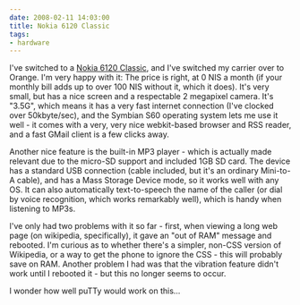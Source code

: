 ```yaml
---
date: 2008-02-11 14:03:00
title: Nokia 6120 Classic
tags:
- hardware
---
```


I've switched to a [Nokia 6120 Classic](http://europe.nokia.com/A4399010), and
I've switched my carrier over to Orange. I'm very happy with it: The price is
right, at 0 NIS a month (if your monthly bill adds up to over 100 NIS without
it, which it does). It's very small, but has a nice screen and a respectable 2
megapixel camera. It's "3.5G", which means it has a very fast internet
connection (I've clocked over 50kbyte/sec), and the Symbian S60 operating
system lets me use it well - it comes with a very, very nice webkit-based
browser and RSS reader, and a fast GMail client is a few clicks away.

Another nice feature is the built-in MP3 player - which is actually made
relevant due to the micro-SD support and included 1GB SD card. The device has a
standard USB connection (cable included, but it's an ordinary Mini-to-A cable),
and has a Mass Storage Device mode, so it works well with any OS. It can also
automatically text-to-speech the name of the caller (or dial by voice
recognition, which works remarkably well), which is handy when listening to
MP3s.

I've only had two problems with it so far - first, when viewing a long web page
(on wikipedia, specifically), it gave an "out of RAM" message and rebooted. I'm
curious as to whether there's a simpler, non-CSS version of Wikipedia, or a way
to get the phone to ignore the CSS - this will probably save on RAM. Another
problem I had was that the vibration feature didn't work until I rebooted it -
but this no longer seems to occur.

I wonder how well puTTy would work on this...
